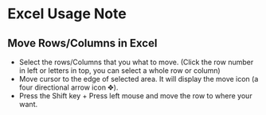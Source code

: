 # Excel Usage Note

## Move Rows/Columns in Excel

- Select the rows/Columns that you what to move. (Click the row number in left or letters in top, you can select a whole row or column)
- Move cursor to the edge of selected area. It will display the move icon (a four directional arrow icon ✥).
- Press the Shift key + Press left mouse and move the row to where your want.

